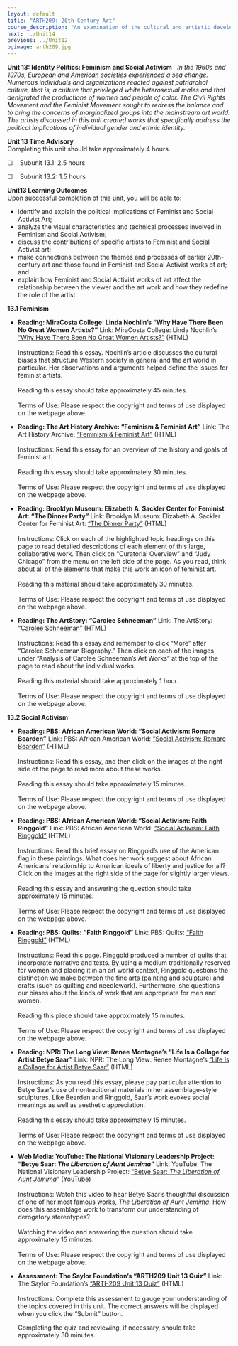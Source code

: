 ```yaml
---
layout: default
title: "ARTH209: 20th Century Art"
course_description: "An examination of the cultural and artistic developments of the twentieth century in Europe and the United States, surveying the artwork of Cubism, Fauvism, Futurism, Expressionism, Dadaism, Surrealism, Pop Art, and Op-Art, and Modern and Postmodern architecture."
next: ../Unit14
previous: ../Unit12
bgimage: arth209.jpg
---
```

**Unit 13: Identity Politics: Feminism and Social Activism** <span
id="13"></span> 
*In the 1960s and 1970s, European and American societies experienced a
sea change. Numerous individuals and organizations reacted against
patriarchal culture, that is, a culture that privileged white
heterosexual males and that denigrated the productions of women and
people of color. The Civil Rights Movement and the Feminist Movement
sought to redress the balance and to bring the concerns of marginalized
groups into the mainstream art world. The artists discussed in this unit
created works that specifically address the political implications of
individual gender and ethnic identity.*

**Unit 13 Time Advisory**  
Completing this unit should take approximately 4 hours.  
  
 ☐    Subunit 13.1: 2.5 hours  
  
 ☐    Subunit 13.2: 1.5 hours

**Unit13 Learning Outcomes**  
Upon successful completion of this unit, you will be able to:  
-   identify and explain the political implications of Feminist and
    Social Activist Art;
-   analyze the visual characteristics and technical processes involved
    in Feminism and Social Activism;
-   discuss the contributions of specific artists to Feminist and Social
    Activist art;
-   make connections between the themes and processes of earlier
    20th-century art and those found in Feminist and Social Activist
    works of art; and
-   explain how Feminist and Social Activist works of art affect the
    relationship between the viewer and the art work and how they
    redefine the role of the artist.

**13.1 Feminism** <span id="13.1"></span> 
-   **Reading: MiraCosta College: Linda Nochlin’s “Why Have There Been
    No Great Women Artists?”**
    Link: MiraCosta College: Linda Nochlin’s [“Why Have There Been No
    Great Women
    Artists?”](http://www.miracosta.edu/home/gfloren/nochlin.htm)
    (HTML)  
        
     Instructions: Read this essay. Nochlin’s article discusses the
    cultural biases that structure Western society in general and the
    art world in particular. Her observations and arguments helped
    define the issues for feminist artists.  
        
     Reading this essay should take approximately 45 minutes.  
        
     Terms of Use: Please respect the copyright and terms of use
    displayed on the webpage above.

-   **Reading: The Art History Archive: “Feminism & Feminist Art”**
    Link: The Art History Archive: [“Feminism & Feminist
    Art”](http://www.arthistoryarchive.com/arthistory/feminist/)
    (HTML)  
        
     Instructions: Read this essay for an overview of the history and
    goals of feminist art.  
        
     Reading this essay should take approximately 30 minutes.  
        
     Terms of Use: Please respect the copyright and terms of use
    displayed on the webpage above.

-   **Reading: Brooklyn Museum: Elizabeth A. Sackler Center for Feminist
    Art: “The Dinner Party”**
    Link: Brooklyn Museum: Elizabeth A. Sackler Center for Feminist Art:
    [“The Dinner
    Party”](http://www.brooklynmuseum.org/eascfa/dinner_party/home.php)
    (HTML)  
        
     Instructions: Click on each of the highlighted topic headings on
    this page to read detailed descriptions of each element of this
    large, collaborative work. Then click on “Curatorial Overview” and
    “Judy Chicago” from the menu on the left side of the page. As you
    read, think about all of the elements that make this work an icon of
    feminist art.  
        
     Reading this material should take approximately 30 minutes.  
        
     Terms of Use: Please respect the copyright and terms of use
    displayed on the webpage above.

-   **Reading: The ArtStory: “Carolee Schneeman”**
    Link: The ArtStory: [“Carolee
    Schneeman”](http://www.theartstory.org/artist-schneemann-carolee.htm) (HTML)  
        
     Instructions: Read this essay and remember to click “More” after
    “Carolee Schneeman Biography.” Then click on each of the images
    under “Analysis of Carolee Schneeman’s Art Works” at the top of the
    page to read about the individual works.  
        
     Reading this material should take approximately 1 hour.  
        
     Terms of Use: Please respect the copyright and terms of use
    displayed on the webpage above.

**13.2 Social Activism** <span id="13.2"></span> 
-   **Reading: PBS: African American World: “Social Activism: Romare
    Bearden”**
    Link: PBS: African American World: [“Social Activism: Romare
    Bearden”](http://www.pbs.org/wnet/aaworld/arts/bearden.html) (HTML)  
        
     Instructions: Read this essay, and then click on the images at the
    right side of the page to read more about these works.  
        
     Reading this essay should take approximately 15 minutes.  
        
     Terms of Use: Please respect the copyright and terms of use
    displayed on the webpage above.

-   **Reading: PBS: African American World: “Social Activism: Faith
    Ringgold”**
    Link: PBS: African American World: [“Social Activism: Faith
    Ringgold”](http://www.pbs.org/wnet/aaworld/arts/ringgold.html) (HTML)  
        
     Instructions: Read this brief essay on Ringgold’s use of the
    American flag in these paintings. What does her work suggest about
    African Americans’ relationship to American ideals of liberty and
    justice for all? Click on the images at the right side of the page
    for slightly larger views.  
        
     Reading this essay and answering the question should take
    approximately 15 minutes.  
        
     Terms of Use: Please respect the copyright and terms of use
    displayed on the webpage above.

-   **Reading: PBS: Quilts: “Faith Ringgold”**
    Link: PBS: Quilts: [“Faith
    Ringgold”](http://www.pbs.org/americaquilts/century/stories/faith_ringgold.html) (HTML)  
        
     Instructions: Read this page. Ringgold produced a number of quilts
    that incorporate narrative and texts. By using a medium
    traditionally reserved for women and placing it in an art world
    context, Ringgold questions the distinction we make between the fine
    arts (painting and sculpture) and crafts (such as quilting and
    needlework). Furthermore, she questions our biases about the kinds
    of work that are appropriate for men and women.  
        
     Reading this piece should take approximately 15 minutes.  
        
     Terms of Use: Please respect the copyright and terms of use
    displayed on the webpage above.

-   **Reading: NPR: The Long View: Renee Montagne’s “Life Is a Collage
    for Artist Betye Saar”**
    Link: NPR: The Long View: Renee Montagne’s [“Life Is a Collage for
    Artist Betye
    Saar”](http://www.npr.org/templates/story/story.php?storyId=6688207) (HTML)  
        
     Instructions: As you read this essay, please pay particular
    attention to Betye Saar’s use of nontraditional materials in her
    assemblage-style sculptures. Like Bearden and Ringgold, Saar’s work
    evokes social meanings as well as aesthetic appreciation.  
        
     Reading this essay should take approximately 15 minutes.  
        
     Terms of Use: Please respect the copyright and terms of use
    displayed on the webpage above.

-   **Web Media: YouTube: The National Visionary Leadership Project:
    “Betye Saar: *The Liberation of Aunt Jemima*”**
    Link: YouTube: The National Visionary Leadership Project: [“Betye
    Saar: *The Liberation of Aunt
    Jemima*”](http://www.youtube.com/watch?v=MvJvyFBcvD4) (YouTube)  
        
     Instructions: Watch this video to hear Betye Saar’s thoughtful
    discussion of one of her most famous works, *The Liberation of Aunt
    Jemima*. How does this assemblage work to transform our
    understanding of derogatory stereotypes?  
        
     Watching the video and answering the question should take
    approximately 15 minutes.  
        
     Terms of Use: Please respect the copyright and terms of use
    displayed on the webpage above.

-   **Assessment: The Saylor Foundation’s “ARTH209 Unit 13 Quiz”**
    Link: The Saylor Foundation’s [“ARTH209 Unit 13
    Quiz”](http://school.saylor.org/mod/quiz/view.php?id=1374) (HTML)  
        
     Instructions: Complete this assessment to gauge your understanding
    of the topics covered in this unit. The correct answers will be
    displayed when you click the “Submit” button.  
      
     Completing the quiz and reviewing, if necessary, should take
    approximately 30 minutes.


